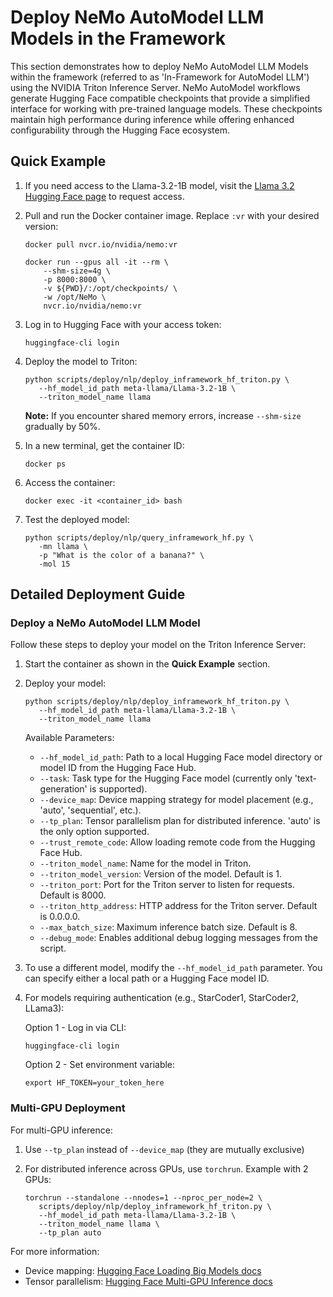 # Deploy NeMo AutoModel LLM Models in the Framework

This section demonstrates how to deploy NeMo AutoModel LLM Models within the framework (referred to as 'In-Framework for AutoModel LLM') using the NVIDIA Triton Inference Server. NeMo AutoModel workflows generate Hugging Face compatible checkpoints that provide a simplified interface for working with pre-trained language models. These checkpoints maintain high performance during inference while offering enhanced configurability through the Hugging Face ecosystem.


## Quick Example

1. If you need access to the Llama-3.2-1B model, visit the [Llama 3.2 Hugging Face page](https://huggingface.co/meta-llama/Llama-3.2-1B) to request access.

2. Pull and run the Docker container image. Replace ``:vr`` with your desired version:

   ```shell
   docker pull nvcr.io/nvidia/nemo:vr

   docker run --gpus all -it --rm \
       --shm-size=4g \
       -p 8000:8000 \
       -v ${PWD}/:/opt/checkpoints/ \
       -w /opt/NeMo \
       nvcr.io/nvidia/nemo:vr
   ``` 

3. Log in to Hugging Face with your access token:

   ```shell
   huggingface-cli login
   ```

4. Deploy the model to Triton:

   ```{python}
   python scripts/deploy/nlp/deploy_inframework_hf_triton.py \
      --hf_model_id_path meta-llama/Llama-3.2-1B \
      --triton_model_name llama
   ```
   
   **Note:** If you encounter shared memory errors, increase ``--shm-size`` gradually by 50%.

5. In a new terminal, get the container ID:

   ```shell
   docker ps
   ```

6. Access the container:

   ```shell
   docker exec -it <container_id> bash
   ```

7. Test the deployed model:

   ```shell
   python scripts/deploy/nlp/query_inframework_hf.py \
      -mn llama \
      -p "What is the color of a banana?" \
      -mol 15
   ```

## Detailed Deployment Guide

### Deploy a NeMo AutoModel LLM Model

Follow these steps to deploy your model on the Triton Inference Server:

1. Start the container as shown in the **Quick Example** section.

2. Deploy your model:

   ```{python}
   python scripts/deploy/nlp/deploy_inframework_hf_triton.py \
      --hf_model_id_path meta-llama/Llama-3.2-1B \
      --triton_model_name llama
   ```

   Available Parameters:
   
   - ``--hf_model_id_path``: Path to a local Hugging Face model directory or model ID from the Hugging Face Hub.
   - ``--task``: Task type for the Hugging Face model (currently only 'text-generation' is supported).
   - ``--device_map``: Device mapping strategy for model placement (e.g., 'auto', 'sequential', etc.).
   - ``--tp_plan``: Tensor parallelism plan for distributed inference. 'auto' is the only option supported.
   - ``--trust_remote_code``: Allow loading remote code from the Hugging Face Hub.
   - ``--triton_model_name``: Name for the model in Triton.
   - ``--triton_model_version``: Version of the model. Default is 1.
   - ``--triton_port``: Port for the Triton server to listen for requests. Default is 8000.
   - ``--triton_http_address``: HTTP address for the Triton server. Default is 0.0.0.0.
   - ``--max_batch_size``: Maximum inference batch size. Default is 8.
   - ``--debug_mode``: Enables additional debug logging messages from the script.

3. To use a different model, modify the ``--hf_model_id_path`` parameter. You can specify either a local path or a Hugging Face model ID.

4. For models requiring authentication (e.g., StarCoder1, StarCoder2, LLama3):

   Option 1 - Log in via CLI:
   
   ```shell
   huggingface-cli login
   ```

   Option 2 - Set environment variable:

   ```shell
   export HF_TOKEN=your_token_here
   ```

### Multi-GPU Deployment

For multi-GPU inference:

1. Use ``--tp_plan`` instead of ``--device_map`` (they are mutually exclusive)
2. For distributed inference across GPUs, use ``torchrun``. Example with 2 GPUs:

   ```shell
   torchrun --standalone --nnodes=1 --nproc_per_node=2 \
      scripts/deploy/nlp/deploy_inframework_hf_triton.py \
      --hf_model_id_path meta-llama/Llama-3.2-1B \
      --triton_model_name llama \
      --tp_plan auto
   ```

For more information:
   - Device mapping: [Hugging Face Loading Big Models docs](https://huggingface.co/docs/accelerate/main/concept_guides/big_model_inference)
   - Tensor parallelism: [Hugging Face Multi-GPU Inference docs](https://huggingface.co/docs/transformers/v4.47.0/en/perf_infer_gpu_multi)
